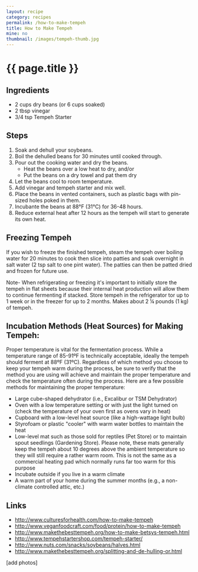 ```yaml
---
layout: recipe
category: recipes
permalink: /how-to-make-tempeh
title: How to Make Tempeh
mine: no
thumbnail: /images/tempeh-thumb.jpg
---
```


{{ page.title }}
================

Ingredients
-----------
* 2 cups dry beans (or 6 cups soaked)
* 2 tbsp vinegar
* 3/4 tsp Tempeh Starter

Steps
------
1. Soak and dehull your soybeans.
2. Boil the dehulled beans for 30 minutes until cooked through.
3. Pour out the cooking water and dry the beans.
	* Heat the beans over a low heat to dry, and/or
	* Put the beans on a dry towel and pat them dry
4. Let the beans cool to room temperature.
5. Add vinegar and tempeh starter and mix well.
6. Place the beans in vented containers, such as plastic bags with pin-sized holes poked in them.
7. Incubante the beans at 88°F (31°C) for 36-48 hours.
8. Reduce external heat after 12 hours as the tempeh will start to generate its own heat.

Freezing Tempeh
---------------
If you wish to freeze the finished tempeh, steam the tempeh over boiling water for 20 minutes to cook then slice into patties and soak overnight in salt water (2 tsp salt to one pint water). The patties can then be patted dried and frozen for future use.

Note- When refrigerating or freezing it's important to initially store the tempeh in flat sheets because their internal heat production will allow them to continue fermenting if stacked. Store tempeh in the refrigerator tor up to 1 week or in the freezer for up to 2 months. Makes about 2 ¼ pounds (1 kg) of tempeh.

Incubation Methods (Heat Sources) for Making Tempeh: 
----------------------------------------------------
Proper temperature is vital for the fermentation process. While a temperature range of 85-91ºF is technically acceptable, ideally the tempeh should ferment at 88ºF (31ºC). Regardless of which method you choose to keep your tempeh warm during the process, be sure to verify that the method you are using will achieve and maintain the proper temperature and check the temperature often during the process. Here are a few possible methods for maintaining the proper temperature:

* Large cube-shaped dehydrator (i.e., Excalibur or TSM Dehydrator)
* Oven with a low temperature setting or with just the light turned on (check the temperature of your oven first as ovens vary in heat)
* Cupboard with a low-level heat source (like a high-wattage light bulb)
* Styrofoam or plastic "cooler" with warm water bottles to maintain the heat
* Low-level mat such as those sold for reptiles (Pet Store) or to maintain spout seedlings (Gardening Store). Please note, these mats generally keep the tempeh about 10 degrees above the ambient temperature so they will still require a rather warm room.  This is not the same as a commercial heating pad which normally runs far too warm for this purpose
* Incubate outside if you live in a warm climate
* A warm part of your home during the summer months (e.g., a non-climate controlled attic, etc.)

Links
------
* http://www.culturesforhealth.com/how-to-make-tempeh
* http://www.veganfoodcraft.com/food/protein/how-to-make-tempeh
* http://www.makethebesttempeh.org/how-to-make-betsys-tempeh.html
* http://www.tempehstartershop.com/tempeh-starter/
* http://www.nuts.com/snacks/soybeans/halves.html
* http://www.makethebesttempeh.org/splitting-and-de-hulling-or.html

[add photos]

